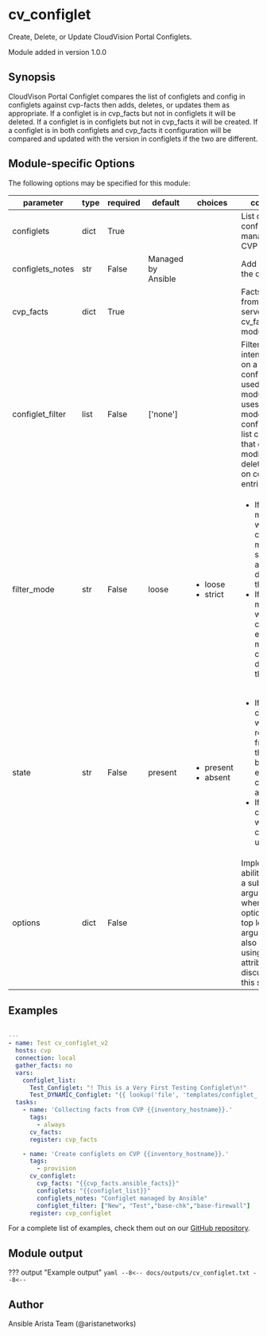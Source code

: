 <!--
  ~ Copyright (c) 2023-2024 Arista Networks, Inc.
  ~ Use of this source code is governed by the Apache License 2.0
  ~ that can be found in the LICENSE file.
  -->

# cv_configlet

Create, Delete, or Update CloudVision Portal Configlets.

Module added in version 1.0.0
## Synopsis

CloudVison Portal Configlet compares the list of configlets and config in
configlets against cvp-facts then adds, deletes, or updates
them as appropriate.
If a configlet is in cvp_facts but not in configlets it will be deleted.
If a configlet is in configlets but not in cvp_facts it will be created.
If a configlet is in both configlets and cvp_facts it configuration will
be compared and updated with the version in configlets
if the two are different.

## Module-specific Options

The following options may be specified for this module:

| parameter | type | required | default | choices | comments |
| ------------- |-------------| ---------|----------- |--------- |--------- |
| configlets  |   dict | True  |  | | List of configlets to managed on CVP server. |
| configlets_notes  |   str | False  |  Managed by Ansible  | | Add a note to the configlets. |
| cvp_facts  |   dict | True  |  | | Facts extracted from CVP servers using cv_facts module. |
| configlet_filter  |   list | False  |  ['none']  | | Filter to apply intended mode on a set of configlet. If not used, then module only uses ADD mode. configlet_filter list configlets that can be modified or deleted based on configlets entries. |
| filter_mode  |   str | False  |  loose  | <ul> <li>loose</li>  <li>strict</li> </ul> |  <ul> <li>If loose, a match is when a configlet matches a substring of a configlet defined in the filter.</li>  <li>If strict, a match is when a configlet exactly matches a configlet defined in the filter.</li> </ul> |
| state  |   str | False  |  present  | <ul> <li>present</li>  <li>absent</li> </ul> |  <ul> <li>If absent, configlets will be removed from CVP if they are not bound to either a container or a device.</li>  <li>If present, configlets will be created or updated.</li> </ul> |
| options  |   dict | False  |  | | Implements the ability to create a sub-argument_spec, where the sub options of the top level argument are also validated using the attributes discussed in this section. |


## Examples

```yaml

---
- name: Test cv_configlet_v2
  hosts: cvp
  connection: local
  gather_facts: no
  vars:
    configlet_list:
      Test_Configlet: "! This is a Very First Testing Configlet\n!"
      Test_DYNAMIC_Configlet: "{{ lookup('file', 'templates/configlet_'+inventory_hostname+'.txt') }}"
  tasks:
    - name: 'Collecting facts from CVP {{inventory_hostname}}.'
      tags:
        - always
      cv_facts:
      register: cvp_facts

    - name: 'Create configlets on CVP {{inventory_hostname}}.'
      tags:
        - provision
      cv_configlet:
        cvp_facts: "{{cvp_facts.ansible_facts}}"
        configlets: "{{configlet_list}}"
        configlets_notes: "Configlet managed by Ansible"
        configlet_filter: ["New", "Test","base-chk","base-firewall"]
      register: cvp_configlet

```

For a complete list of examples, check them out on our [GitHub repository](https://github.com/aristanetworks/ansible-cvp/tree/devel/ansible_collections/arista/cvp/examples).

## Module output

??? output "Example output"
    ```yaml
    --8<--
    docs/outputs/cv_configlet.txt
    --8<--
    ```

## Author

Ansible Arista Team (@aristanetworks)
